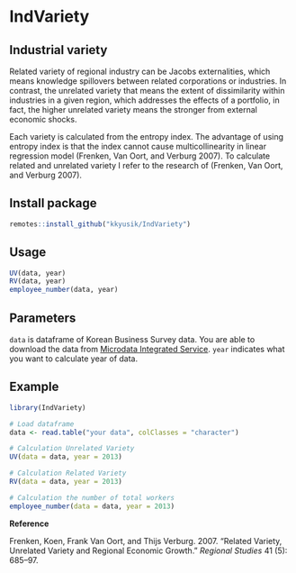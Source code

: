 
<!-- README.md is generated from README.Rmd. Please edit that file -->

# IndVariety

## Industrial variety

Related variety of regional industry can be Jacobs externalities, which
means knowledge spillovers between related corporations or industries.
In contrast, the unrelated variety that means the extent of
dissimilarity within industries in a given region, which addresses the
effects of a portfolio, in fact, the higher unrelated variety means the
stronger from external economic shocks.

Each variety is calculated from the entropy index. The advantage of
using entropy index is that the index cannot cause multicollinearity in
linear regression model (Frenken, Van Oort, and Verburg 2007). To
calculate related and unrelated variety I refer to the research of
(Frenken, Van Oort, and Verburg 2007).

## Install package

``` r
remotes::install_github("kkyusik/IndVariety")
```

## Usage

``` r
UV(data, year)
RV(data, year)
employee_number(data, year)
```

## Parameters

`data` is dataframe of Korean Business Survey data. You are able to
download the data from [Microdata Integrated
Service](https://mdis.kostat.go.kr/index.do). `year` indicates what you
want to calculate year of data.

## Example

``` r
library(IndVariety)

# Load dataframe
data <- read.table("your data", colClasses = "character")

# Calculation Unrelated Variety
UV(data = data, year = 2013)

# Calculation Related Variety
RV(data = data, year = 2013)

# Calculation the number of total workers
employee_number(data = data, year = 2013)
```

**Reference**

<div id="refs" class="references">

<div id="ref-frenken2007related">

Frenken, Koen, Frank Van Oort, and Thijs Verburg. 2007. “Related
Variety, Unrelated Variety and Regional Economic Growth.” *Regional
Studies* 41 (5): 685–97.

</div>

</div>
